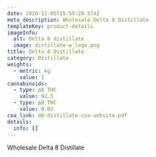 ```yaml
---
date: 2020-11-05T15:55:28.574Z
meta_description: Wholesale Delta 8 Distillate
templateKey: product-details
imageInfo:
  alt: Delta 8 distillate
  image: distillate-w_logo.png
title: Delta 8 Distillate
category: Distillate
weights:
  - metric: kg
    value: 1
cannabinoids:
  - type: ∆8 THC
    value: 92.5
  - type: ∆9 THC
    value: 0.02
coa_link: d8-distillate-coa-website.pdf
details:
  info: []
---
```


Wholesale Delta 8 Distillate
